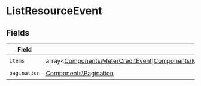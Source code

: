 # ListResourceEvent


## Fields

| Field                                                                                                                                                                                                                                                                                                                                                               | Type                                                                                                                                                                                                                                                                                                                                                                | Required                                                                                                                                                                                                                                                                                                                                                            | Description                                                                                                                                                                                                                                                                                                                                                         |
| ------------------------------------------------------------------------------------------------------------------------------------------------------------------------------------------------------------------------------------------------------------------------------------------------------------------------------------------------------------------- | ------------------------------------------------------------------------------------------------------------------------------------------------------------------------------------------------------------------------------------------------------------------------------------------------------------------------------------------------------------------- | ------------------------------------------------------------------------------------------------------------------------------------------------------------------------------------------------------------------------------------------------------------------------------------------------------------------------------------------------------------------- | ------------------------------------------------------------------------------------------------------------------------------------------------------------------------------------------------------------------------------------------------------------------------------------------------------------------------------------------------------------------- |
| `items`                                                                                                                                                                                                                                                                                                                                                             | array<[Components\MeterCreditEvent\|Components\MeterResetEvent\|Components\BenefitGrantedEvent\|Components\BenefitCycledEvent\|Components\BenefitUpdatedEvent\|Components\BenefitRevokedEvent\|Components\SubscriptionCycledEvent\|Components\SubscriptionRevokedEvent\|Components\SubscriptionProductUpdatedEvent\|Components\UserEvent](../../Models/Components/Event.md)> | :heavy_check_mark:                                                                                                                                                                                                                                                                                                                                                  | N/A                                                                                                                                                                                                                                                                                                                                                                 |
| `pagination`                                                                                                                                                                                                                                                                                                                                                        | [Components\Pagination](../../Models/Components/Pagination.md)                                                                                                                                                                                                                                                                                                      | :heavy_check_mark:                                                                                                                                                                                                                                                                                                                                                  | N/A                                                                                                                                                                                                                                                                                                                                                                 |